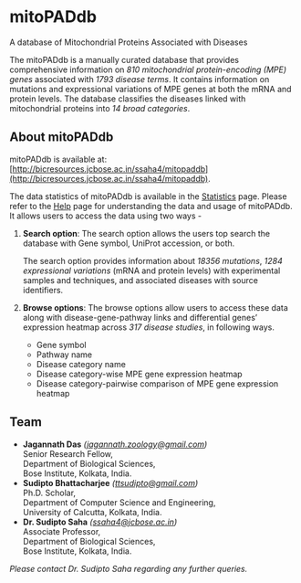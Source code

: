 # mitoPADdb
A database of Mitochondrial Proteins Associated with Diseases

The mitoPADdb is a manually curated database that provides comprehensive information on *810 mitochondrial 
protein-encoding (MPE) genes* associated with *1793 disease terms*. It contains information on mutations 
and expressional variations of MPE genes at both the mRNA and protein levels. The database classifies the 
diseases linked with mitochondrial proteins into *14 broad categories*.

## About mitoPADdb
mitoPADdb is available at: [http://bicresources.jcbose.ac.in/ssaha4/mitopaddb](http://bicresources.jcbose.ac.in/ssaha4/mitopaddb).

The data statistics of mitoPADdb is available in the [Statistics](http://bicresources.jcbose.ac.in/ssaha4/mitopaddb/statistics.html)
page. Please refer to the [Help](http://bicresources.jcbose.ac.in/ssaha4/mitopaddb/help.html) page for 
understanding the data and usage of mitoPADdb. It allows users to access the data using two ways - 

1. **Search option**: The search option allows the users top search the database with Gene symbol, UniProt
   accession, or both.

   The search option provides information about *18356 mutations*, *1284 expressional variations* (mRNA
   and protein levels) with experimental samples and techniques, and associated diseases with source
   identifiers.

3. **Browse options**: The browse options allow users to access these data along with disease-gene-pathway
   links and differential genes’ expression heatmap across *317 disease studies*, in following ways.

   * Gene symbol
   * Pathway name
   * Disease category name
   * Disease category-wise MPE gene expression heatmap
   * Disease category-pairwise comparison of MPE gene expression heatmap

## Team
* **Jagannath Das** *([jagannath.zoology@gmail.com](mailto:jagannath.zoology@gmail.com))*<br/>
  Senior Research Fellow,<br/>
  Department of Biological Sciences,<br/>
  Bose Institute, Kolkata, India.<br/>
* **Sudipto Bhattacharjee** *([ttsudipto@gmail.com](mailto:ttsudipto@gmail.com))*<br/>
  Ph.D. Scholar,<br/>
  Department of Computer Science and Engineering,<br/>
  University of Calcutta, Kolkata, India.<br/>
* **Dr. Sudipto Saha** *([ssaha4@jcbose.ac.in](mailto:ssaha4@jcbose.ac.in))*<br/>
  Associate Professor,<br/>
  Department of Biological Sciences,<br/>
  Bose Institute, Kolkata, India.

*Please contact Dr. Sudipto Saha regarding any further queries.*

